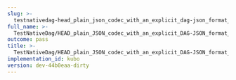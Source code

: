 ```yaml
---
slug: >-
  testnativedag-head_plain_json_codec_with_an_explicit_dag-json_format_returns_http_200
full_name: >-
  TestNativeDag/HEAD_plain_JSON_codec_with_an_explicit_DAG-JSON_format_returns_HTTP_200
outcome: pass
title: >-
  TestNativeDag/HEAD_plain_JSON_codec_with_an_explicit_DAG-JSON_format_returns_HTTP_200
implementation_id: kubo
version: dev-44b0eaa-dirty
---
```


